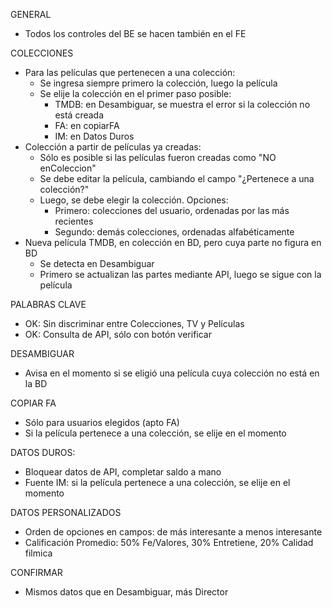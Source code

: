 GENERAL
- Todos los controles del BE se hacen también en el FE

COLECCIONES
- Para las películas que pertenecen a una colección:
	- Se ingresa siempre primero la colección, luego la película
	- Se elije la colección en el primer paso posible:
		- TMDB: en Desambiguar, se muestra el error si la colección no está creada
		- FA: en copiarFA
		- IM: en Datos Duros
- Colección a partir de películas ya creadas:
	- Sólo es posible si las películas fueron creadas como "NO enColeccion"
	- Se debe editar la película, cambiando el campo "¿Pertenece a una colección?"
	- Luego, se debe elegir la colección. Opciones:
		- Primero: colecciones del usuario, ordenadas por las más recientes
		- Segundo: demás colecciones, ordenadas alfabéticamente
- Nueva película TMDB, en colección en BD, pero cuya parte no figura en BD
	- Se detecta en Desambiguar
	- Primero se actualizan las partes mediante API, luego se sigue con la película

PALABRAS CLAVE
- OK: Sin discriminar entre Colecciones, TV y Películas
- OK: Consulta de API, sólo con botón verificar

DESAMBIGUAR
- Avisa en el momento si se eligió una película cuya colección no está en la BD

COPIAR FA
- Sólo para usuarios elegidos (apto FA)
- Si la película pertenece a una colección, se elije en el momento

DATOS DUROS:
- Bloquear datos de API, completar saldo a mano
- Fuente IM: si la película pertenece a una colección, se elije en el momento

DATOS PERSONALIZADOS
- Orden de opciones en campos: de más interesante a menos interesante
- Calificación Promedio: 50% Fe/Valores, 30% Entretiene, 20% Calidad filmica

CONFIRMAR
- Mismos datos que en Desambiguar, más Director
